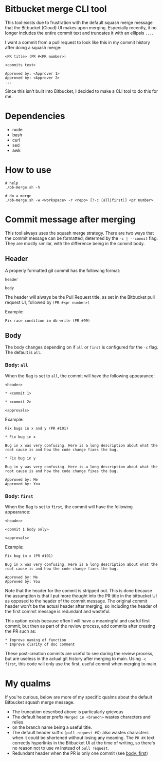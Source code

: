 # Bitbucket merge CLI tool

This tool exists due to frustration with the default squash merge message that
the Bitbucket (Cloud) UI makes upon merging. Especially recently, it no longer
includes the entire commit text and truncates it with an ellipsis `...`.

I want a commit from a pull request to look like this in my commit history
after doing a squash merge:

```
<PR title> (PR #<PR number>)

<commits text>

Approved by: <Approver 1>
Approved by: <Approver 2>
...
```

Since this isn't built into Bitbucket, I decided to make a CLI tool to do this
for me.

# Dependencies

- node
- bash
- curl
- sed
- awk

# How to use

```shell
# help
./bb-merge.sh -h

# do a merge
./bb-merge.sh -w <workspace> -r <repo> [?-c (all|first)] <pr number>
```

# Commit message after merging

This tool always uses the squash merge strategy. There are two ways that the
commit message can be formatted, determed by the `-c | --commit` flag. They are
mostly similar, with the difference being in the commit body.

## Header

A properly formatted git commit has the following format:

```
header

body
```

The header will always be the Pull Request title, as set in the Bitbucket pull
request UI, followed by `(PR #<pr number>)`

Example:

`Fix race condition in db write (PR #99)`

## Body

The body changes depending on if `all` or `first` is configured for the `-c` flag.
The default is `all`.

### Body: `all`

When the flag is set to `all`, the commit will have the following appearance:

```
<header>

* <commit 1>

* <commit 2>

<approvals>
```

Example:

```
Fix bugs in x and y (PR #101)

* Fix bug in x

Bug in x was very confusing. Here is a long description about what the
root cause is and how the code change fixes the bug.

* Fix bug in y

Bug in y was very confusing. Here is a long description about what the
root cause is and how the code change fixes the bug.

Approved by: Me
Approved by: You
```

### Body: `first`

When the flag is set to `first`, the commit will have the following appearance:

```
<header>

<commit 1 body only>

<approvals>
```

Example:

```
Fix bug in x (PR #101)

Bug in x was very confusing. Here is a long description about what the
root cause is and how the code change fixes the bug.

Approved by: Me
Approved by: You
```

Note that the header for the commit is stripped out. This is done because the
assumption is that I put more thought into the PR title in the bitbucket UI as
opposed to the header of the commit message. The original commit header won't
be the actual header after merging, so including the header of the first commit
message is redundant and wasteful.

This option exists because often I will have a meaningful and useful first
commit, but then as part of the review process, add commits after creating the
PR such as:

```
* Improve naming of function
* Improve clarity of doc comment
```

These post-creation commits are useful to see during the review process, but
are useless in the actual git history after merging to main. Using `-c first`,
this code will only use the first, useful commit when merging to main.

# My qualms

If you're curious, below are more of my specific qualms about the default
Bitbucket squash merge message.

- The truncation described above is particularly grievous
- The default header prefix `Merged in <branch>` wastes characters and relies
- on the branch name being a useful title.
- The default header suffix `(pull request #X)` also wastes characters when it
  could be shortened without losing any meaning. The `PR #X` text correctly
  hyperlinks in the Bitbucket UI at the time of writing, so there's no reason
  not to use `PR` instead of `pull request`.
- Redundant header when the PR is only one commit (see [body: first](#body-first))
